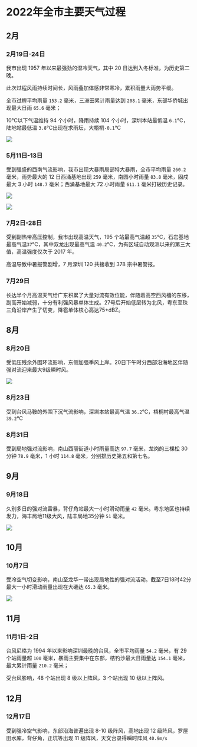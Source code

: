 # 2022年全市主要天气过程 

## 2月
### 2月19日-24日
我市出现 1957 年以来最强劲的湿冷天气，其中 20 日达到入冬标准，为历史第二晚。

此次过程风雨持续时间长，风雨叠加体感非常寒冷，累积雨量大雨势平缓。

全市过程平均雨量 `153.2` 毫米，三洲田累计雨量达到 `208.1` 毫米，东部华侨城出现最大日雨 `65.6` 毫米；

10℃以下气温维持 94 个小时，降雨持续 104 个小时，深圳本站最低温 `6.1`℃，陆地站最低温 `3.8`℃出现在求雨坛，大梧桐`-0.1`℃

![](https://s1.moexin.cn/img/2022/02/20220219.png)

### 5月11日-13日
受到强盛的西南气流影响，我市出现大暴雨局部特大暴雨，全市平均雨量 `260.2` 毫米，雨势最大的 12 日西涌基地出现 `259` 毫米，南园小时雨量 `83.8` 毫米，固戍最大 3 小时 `148.7` 毫米；西涌基地最大 72 小时雨量 `611.1` 毫米打破历史记录。

![](https://s1.moexin.cn/img/2022/05/202205.jpg)

![](https://s1.moexin.cn/img/2022/05/GD_swanmcr_20220511140000.png)

### 7月2日-28日
受到副热带高压控制，我市出现高温天气，195 个站最高气温超 `35`℃，石岩基地最高气温`37`℃，其中双龙出现最高气温 `40.2`℃，为有区域自动观测以来的第三大值，高温强度仅次于 2017 年。

高温导致中暑报警剧增，7 月深圳 120 共接收到 378 宗中暑警报。
### 7月29日
长达半个月高温天气给广东积累了大量对流有效位能，伴随着高空西风槽的东移，副高开始减弱，十分有利强风暴单体生成。27号后开始低层转为北风，粤东至珠三角沿岸产生了切变，降雹单体核心高达75+dBZ。

## 8月
### 8月20日
受低压残余外围环流影响，东侧加强季风上岸。20日下午时分西部沿海地区伴随强对流迎来最大9级瞬时风。

![](https://s1.moexin.cn/img/2022/08/006o0Qkwgy1h5di5yve4yj30rs0kk7rt.jpg)

### 8月23日
受到台风马鞍的外围下沉气流影响，深圳本站最高气温 `36.2`℃，梧桐村最高气温 `39.2`℃

### 8月31日
受到局地强对流影响，南山西丽街道小时雨量高达 `97.7` 毫米，龙岗的三棵松 30 分钟 `78.9` 毫米，1 小时 `114.8` 毫米，分别排历史第五和第七名。
## 9月
### 9月18日
久别多日的强对流雷暴，背仔角站最大一小时滑动雨量 `42` 毫米。粤东地区也持续发力，海丰局地11级大风，陆丰局地35分钟 `51` 毫米。

![](https://s1.moexin.cn/img/2022/09/Z_RADR_C_BCDG_20220918164459_P_DOR_DXK_DG_CR.png)
## 10月
### 10月7日
受冷空气切变影响，南山至龙华一带出现局地性的强对流活动。截至7日18时42分最大一小时滑动雨量出现在大磡达 `65.3` 毫米。

![](https://s1.moexin.cn/img/2022/10/Z_RADR_C_BCDG_20221007183559_P_DOR_DXK_DG_CR.png)
## 11月
### 11月1日-2日
台风尼格为 1994 年以来影响深圳最晚的台风，全市平均雨量 `54.2` 毫米，有 29 个站雨量超 `100` 毫米，暴雨主要集中在东部，桔钓沙最大日雨量达 `154.1` 毫米，最大累计雨量 `210.2` 毫米；

受台风影响，48 个站出现 8 级以上阵风，3 个站出现 10 级以上阵风。
## 12月
### 12月17日
受到强冷空气影响，东部沿海普遍出现 8-10 级阵风，高地出现 12 级阵风，罗屋田水库，背仔角，正坑等出现 11 级阵风，天文台录得瞬时阵风 `40.9m/s`